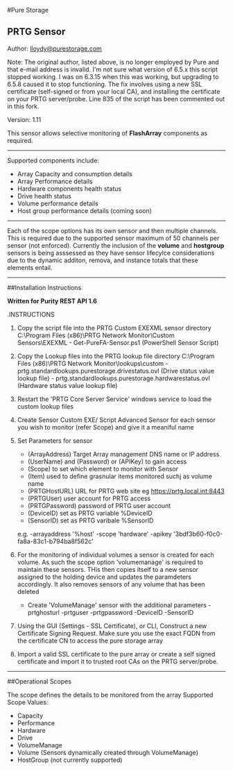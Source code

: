 
#Pure Storage
## PRTG Sensor

Author:     lloydy@purestorage.com

Note:       The original author, listed above, is no longer employed by Pure and that e-mail address is invalid.
I'm not sure what version of 6.5.x this script stopped working. I was on 6.3.15 when this was working, but upgrading to 6.5.8 caused it to stop functioning. 
The fix involves using a new SSL certificate (self-signed or from your local CA), and installing the certificate on your PRTG server/probe. 
Line 835 of the script has been commented out in this fork. 

Version:    1.11


This sensor allows selective monitoring of **FlashArray** components as required. 

---

Supported components include:

- Array Capacity and consumption details
- Array Performance details
- Hardware components health status
- Drive health status
- Volume performance details
- Host group performance details (coming soon)

--- 
Each of the scope options has its own sensor and then multiple channels. This is required due to the supported sensor maximum of 50 channels per sensor (not enforced). Currently the inclusion of the **volume** and **hostgroup** sensors is being asssessed as they have sensor lifecylce considerations due to the dynamic additon, remova, and instance totals that these elements entail.

---

##Installation Instructions


**Written for Purity REST API 1.6**

.INSTRUCTIONS
1) Copy the script file into the PRTG Custom EXEXML sensor directory C:\Program Files (x86)\PRTG Network Monitor\Custom Sensors\EXEXML
        - Get-PureFA-Sensor.ps1 (PowerShell Sensor Script)
2) Copy the Lookup files into the PRTG lookup file directory C:\Program Files (x86)\PRTG Network Monitor\lookups\custom
        - prtg.standardlookups.purestorage.drivestatus.ovl (Drive status value lookup file)
        - prtg.standardlookups.purestorage.hardwarestatus.ovl (Hardware status value lookup file)
3) Restart the 'PRTG Core Server Service' windows service to load the custom lookup files
3) Create Sensor Custom EXE/ Script Advanced Sensor for each sensor you wish to monitor (refer Scope) and give it a meaniful name
4) Set Parameters for sensor
    - (ArrayAddress) Target Array management DNS name or IP address
    - (UserName) and (Password) or (APIKey) to gain access 
    - (Scope) to set which element to monitor with Sensor
    - (Item) used to define grasnular items monitored suchj as volume name
    - (PRTGHostURL) URL for PRTG web site eg https://prtg.local.int:8443
    - (PRTGUser) user account for PRTG access
    - (PRTGPassword) password of PRTG user account
    - (DeviceID) set as PRTG variable %DeviceID
    - (SensorID) set as PRTG varibale %SensorID

   e.g. -arrayaddress '%host' -scope 'hardware' -apikey '3bdf3b60-f0c0-fa8a-83c1-b794ba8f562c'
5) For the monitoring of individual volumes a sensor is created for each volume. As such the scope option 'volumemanage' is required to maintain these
   sensors. THis then copies itself to a new sensor assigned to the holding device and updates the paramdeters accordingly. It also removes sensors of any 
   volume that has been deleted 
    - Create 'VolumeManage' sensor with the additional parameters -prtghosturl -prtguser -prtgpassword -DeviceID -SensorID
6) Using the GUI (Settings - SSL Certificate), or CLI, Construct a new Certificate Signing Request. Make sure you use the exact FQDN from the certificate CN to access the pure storage array
7) Import a valid SSL certificate to the pure array or create a self signed certificate and import it to trusted root CAs on the PRTG server/probe. 


---

##Operational Scopes

The scope defines the details to be monitored from the array
Supported Scope Values:

-   Capacity
-   Performance      
-   Hardware
-   Drive
-   VolumeManage
-   Volume (Sensors dynamically created through VolumeManage)
-   HostGroup (not currently supported)
